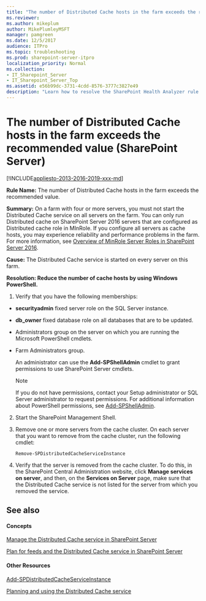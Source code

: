 ```yaml
---
title: "The number of Distributed Cache hosts in the farm exceeds the recommended value (SharePoint Server)"
ms.reviewer: 
ms.author: mikeplum
author: MikePlumleyMSFT
manager: pamgreen
ms.date: 12/5/2017
audience: ITPro
ms.topic: troubleshooting
ms.prod: sharepoint-server-itpro
localization_priority: Normal
ms.collection:
- IT_Sharepoint_Server
- IT_Sharepoint_Server_Top
ms.assetid: e56b99dc-3731-4cdd-8576-3777c3827e49
description: "Learn how to resolve the SharePoint Health Analyzer rule: The number of Distributed Cache hosts in the farm exceeds the recommended value, for SharePoint Server."
---
```


# The number of Distributed Cache hosts in the farm exceeds the recommended value (SharePoint Server)

[!INCLUDE[appliesto-2013-2016-2019-xxx-md](../includes/appliesto-2013-2016-2019-xxx-md.md)] 
  
 **Rule Name:** The number of Distributed Cache hosts in the farm exceeds the recommended value. 
  
 **Summary:** On a farm with four or more servers, you must not start the Distributed Cache service on all servers on the farm. You can only run Distributed cache on SharePoint Server 2016 servers that are configured as Distributed cache role in MInRole. If you configure all servers as cache hosts, you may experience reliability and performance problems in the farm. For more information, see [Overview of MinRole Server Roles in SharePoint Server 2016](../install/overview-of-minrole-server-roles-in-sharepoint-server.md).
  
 **Cause:** The Distributed Cache service is started on every server on this farm. 
  
 **Resolution: Reduce the number of cache hosts by using Windows PowerShell.**
  
1. Verify that you have the following memberships:
    
  - **securityadmin** fixed server role on the SQL Server instance. 
    
  - **db_owner** fixed database role on all databases that are to be updated. 
    
  - Administrators group on the server on which you are running the Microsoft PowerShell cmdlets.
    
  - Farm Administrators group.
    
    An administrator can use the **Add-SPShellAdmin** cmdlet to grant permissions to use SharePoint Server cmdlets. 
    
    > [!NOTE]
    > If you do not have permissions, contact your Setup administrator or SQL Server administrator to request permissions. For additional information about PowerShell permissions, see [Add-SPShellAdmin](/powershell/module/sharepoint-server/Add-SPShellAdmin?view=sharepoint-ps). 
  
2. Start the SharePoint Management Shell.
    
3. Remove one or more servers from the cache cluster. On each server that you want to remove from the cache cluster, run the following cmdlet:
    
     `Remove-SPDistributedCacheServiceInstance`
    
4. Verify that the server is removed from the cache cluster. To do this, in the SharePoint Central Administration website, click **Manage services on server**, and then, on the **Services on Server** page, make sure that the Distributed Cache service is not listed for the server from which you removed the service. 
    
## See also
<a name="server"> </a>

#### Concepts

[Manage the Distributed Cache service in SharePoint Server](../administration/manage-the-distributed-cache-service.md)
  
[Plan for feeds and the Distributed Cache service in SharePoint Server](../administration/plan-for-feeds-and-the-distributed-cache-service.md)
#### Other Resources

[Add-SPDistributedCacheServiceInstance](/powershell/module/sharepoint-server/Add-SPDistributedCacheServiceInstance?view=sharepoint-ps)
  
[Planning and using the Distributed Cache service](https://go.microsoft.com/fwlink/p/?LinkID=271302)
